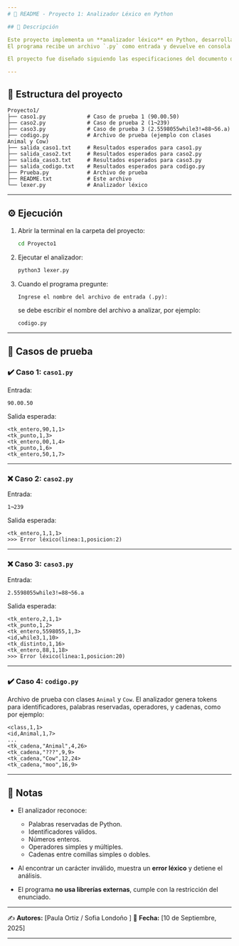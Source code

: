 ```yaml
---
# 📄 README - Proyecto 1: Analizador Léxico en Python

## 📌 Descripción

Este proyecto implementa un **analizador léxico** en Python, desarrollado desde cero y sin utilizar librerías externas.
El programa recibe un archivo `.py` como entrada y devuelve en consola una lista de **tokens** válidos con su lexema, línea y columna, o en caso de encontrar un símbolo no permitido, reporta un **error léxico** indicando la posición.

El proyecto fue diseñado siguiendo las especificaciones del documento de la materia.

---
```


## 📂 Estructura del proyecto

```
Proyecto1/
├── caso1.py             # Caso de prueba 1 (90.00.50)
├── caso2.py             # Caso de prueba 2 (1¬239)
├── caso3.py             # Caso de prueba 3 (2.5598055while3!=88¬56.a)
├── codigo.py            # Archivo de prueba (ejemplo con clases Animal y Cow)
├── salida_caso1.txt     # Resultados esperados para caso1.py
├── salida_caso2.txt     # Resultados esperados para caso2.py
├── salida_caso3.txt     # Resultados esperados para caso3.py
├── salida_codigo.txt    # Resultados esperados para codigo.py
├── Prueba.py            # Archivo de prueba 
├── README.txt           # Este archivo
└── lexer.py             # Analizador léxico
```

---

## ⚙️ Ejecución

1. Abrir la terminal en la carpeta del proyecto:

   ```bash
   cd Proyecto1
   ```

2. Ejecutar el analizador:

   ```bash
   python3 lexer.py
   ```

3. Cuando el programa pregunte:

   ```
   Ingrese el nombre del archivo de entrada (.py):
   ```

   se debe escribir el nombre del archivo a analizar, por ejemplo:

   ```
   codigo.py
   ```

---

## 🧪 Casos de prueba

### ✔️ Caso 1: `caso1.py`

Entrada:

```
90.00.50
```

Salida esperada:

```
<tk_entero,90,1,1>
<tk_punto,1,3>
<tk_entero,00,1,4>
<tk_punto,1,6>
<tk_entero,50,1,7>
```

---

### ❌ Caso 2: `caso2.py`

Entrada:

```
1¬239
```

Salida esperada:

```
<tk_entero,1,1,1>
>>> Error léxico(linea:1,posicion:2)
```

---

### ❌ Caso 3: `caso3.py`

Entrada:

```
2.5598055while3!=88¬56.a
```

Salida esperada:

```
<tk_entero,2,1,1>
<tk_punto,1,2>
<tk_entero,5598055,1,3>
<id,while3,1,10>
<tk_distinto,1,16>
<tk_entero,88,1,18>
>>> Error léxico(linea:1,posicion:20)
```

---

### ✔️ Caso 4: `codigo.py`

Archivo de prueba con clases `Animal` y `Cow`.
El analizador genera tokens para identificadores, palabras reservadas, operadores, y cadenas, como por ejemplo:

```
<class,1,1>
<id,Animal,1,7>
...
<tk_cadena,"Animal",4,26>
<tk_cadena,"???",9,9>
<tk_cadena,"Cow",12,24>
<tk_cadena,"moo",16,9>
```

---

## 🚀 Notas

* El analizador reconoce:

  * Palabras reservadas de Python.
  * Identificadores válidos.
  * Números enteros.
  * Operadores simples y múltiples.
  * Cadenas entre comillas simples o dobles.
* Al encontrar un carácter inválido, muestra un **error léxico** y detiene el análisis.
* El programa **no usa librerías externas**, cumple con la restricción del enunciado.

---

✍️ **Autores:** \[Paula Ortiz / Sofia Londoño ]
📅 **Fecha:** \[10 de Septiembre, 2025]

---

